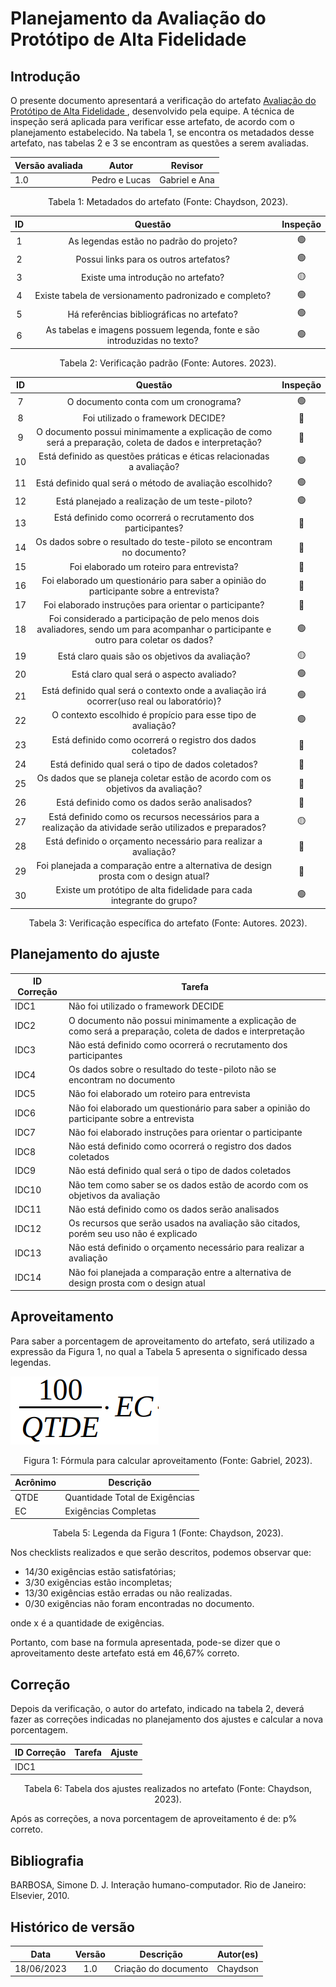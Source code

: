 # Planejamento da Avaliação do Protótipo de Alta Fidelidade

## Introdução

O presente documento apresentará a verificação do artefato [Avaliação do Protótipo de Alta Fidelidade ](../../design-avaliacao-desenvolvimento/nivel3/prototipoAltaFidelidade/planejamentoAvaliacaoPrototipoAltaFidelidade.md), desenvolvido pela equipe. A técnica de inspeção será aplicada para verificar esse artefato, de acordo com o planejamento estabelecido. Na tabela 1, se encontra os metadados desse artefato, nas tabelas 2 e 3 se encontram as questões a serem avaliadas.

<center>

| Versão avaliada | Autor         | Revisor       |
| ---------------- | ------------- | ------------- |
| 1.0              | Pedro e Lucas | Gabriel e Ana |

<div style="text-align: center">
<p> Tabela 1: Metadados do artefato (Fonte: Chaydson, 2023). </p>
</div>

</center>

| ID |                                 Questão                                 | Inspeção |
| :-: | :-----------------------------------------------------------------------: | :--------: |
| 1 |                 As legendas estão no padrão do projeto?                 |     🟢     |
| 2 |                  Possui links para os outros artefatos?                  |     🟢     |
| 3 |                   Existe uma introdução no artefato?                   |     🟡     |
| 4 |          Existe tabela de versionamento padronizado e completo?          |     🟢     |
| 5 |               Há referências bibliográficas no artefato?               |     🟢     |
| 6 | As tabelas e imagens possuem legenda, fonte e são introduzidas no texto? |     🟢     |

<div style="text-align: center">
    <p> Tabela 2: Verificação padrão (Fonte: Autores. 2023).</p>
</div>

| ID |                                                                Questão                                                                | Inspeção |
| :-: | :-------------------------------------------------------------------------------------------------------------------------------------: | :--------: |
| 7 |                                                  O documento conta com um cronograma?                                                  |     🟢     |
| 8 |                                                    Foi utilizado o framework DECIDE?                                                    |     🔴     |
| 9 |             O documento possui minimamente a explicação de como será a preparação, coleta de dados e interpretação?             |     🔴     |
| 10 |                               Está definido as questões práticas e éticas relacionadas a avaliação?                               |     🟢     |
| 11 |                                      Está definido qual será o método de avaliação escolhido?                                      |     🟢     |
| 12 |                                           Está planejado a realização de um teste-piloto?                                           |     🟢     |
| 13 |                                     Está definido como ocorrerá o recrutamento dos participantes?                                     |     🔴     |
| 14 |                                  Os dados sobre o resultado do teste-piloto se encontram no documento?                                  |     🔴     |
| 15 |                                                Foi elaborado um roteiro para entrevista?                                                |     🔴     |
| 16 |                        Foi elaborado um questionário para saber a opinião do participante sobre a entrevista?                        |     🔴     |
| 17 |                                        Foi elaborado instruções para orientar o participante?                                        |     🔴     |
| 18 | Foi considerado a participação de pelo menos dois avaliadores, sendo um para acompanhar o participante e outro para coletar os dados? |     🟢     |
| 19 |                                           Está claro quais são os objetivos da avaliação?                                           |     🟡     |
| 20 |                                               Está claro qual será o aspecto avaliado?                                               |     🟢     |
| 21 |                     Está definido qual será o contexto onde a avaliação irá ocorrer(uso real ou laboratório)?                     |     🟢     |
| 22 |                                    O contexto escolhido é propício para esse tipo de avaliação?                                    |     🟢     |
| 23 |                                      Está definido como ocorrerá o registro dos dados coletados?                                      |     🔴     |
| 24 |                                          Está definido qual será o tipo de dados coletados?                                          |     🔴     |
| 25 |                            Os dados que se planeja coletar estão de acordo com os objetivos da avaliação?                            |     🔴     |
| 26 |                                             Está definido como os dados serão analisados?                                             |     🔴     |
| 27 |              Está definido como os recursos necessários para a realização da atividade serão utilizados e preparados?              |     🟡     |
| 28 |                                  Está definido o orçamento necessário para realizar a avaliação?                                  |     🔴     |
| 29 |                          Foi planejada a comparação entre a alternativa de design prosta com o design atual?                          |     🔴     |
| 30 |                                 Existe um protótipo de alta fidelidade para cada integrante do grupo?                                 |     🟢     |

<div style="text-align: center">
    <p> Tabela 3: Verificação específica do artefato (Fonte: Autores. 2023).</p>
</div>

## Planejamento do ajuste

| ID Correção | Tarefa                                                                                                             |
| ------------- | ------------------------------------------------------------------------------------------------------------------ |
| IDC1          | Não foi utilizado o framework DECIDE                                                                              |
| IDC2          | O documento não possui minimamente a explicação de como será a preparação, coleta de dados e interpretação |
| IDC3          | Não está definido como ocorrerá o recrutamento dos participantes                                                |
| IDC4          | Os dados sobre o resultado do teste-piloto não se encontram no documento                                          |
| IDC5          | Não foi elaborado um roteiro para entrevista                                                                      |
| IDC6          | Não foi elaborado um questionário para saber a opinião do participante sobre a entrevista                       |
| IDC7          | Não foi elaborado instruções para orientar o participante                                                       |
| IDC8          | Não está definido como ocorrerá o registro dos dados coletados                                                 |
| IDC9          | Não está definido qual será o tipo de dados coletados                                                          |
| IDC10         | Não tem como saber se os dados estão de acordo com os objetivos da avaliação                                   |
| IDC11         | Não está definido como os dados serão analisados                                                                |
| IDC12         | Os recursos que serão usados na avaliação são citados, porém seu uso não é explicado                        |
| IDC13         | Não está definido o orçamento necessário para realizar a avaliação                                          |
| IDC14         | Não foi planejada a comparação entre a alternativa de design prosta com o design atual                          |

## Aproveitamento

Para saber a porcentagem de aproveitamento do artefato, será utilizado a expressão da Figura 1, no qual a Tabela 5 apresenta o significado dessa legendas.

<img src="../../../images/formulaCalculoAproveitamento.png"  alt="legenda da fórmula da figura 1"/>
<div style="text-align: center">

<p> Figura 1: Fórmula para calcular aproveitamento (Fonte: Gabriel, 2023). </p>
</div>

| Acrônimo | Descrição                     |
| --------- | ------------------------------- |
| QTDE      | Quantidade Total de Exigências |
| EC        | Exigências Completas           |

<div style="text-align: center">
<p> Tabela 5: Legenda da Figura 1 (Fonte: Chaydson, 2023). </p>
</div>

Nos checklists realizados e que serão descritos, podemos observar que:

- 14/30 exigências estão satisfatórias;
- 3/30 exigências estão incompletas;
- 13/30 exigências estão erradas ou não realizadas.
- 0/30 exigências não foram encontradas no documento.

onde x é a quantidade de exigências.

Portanto, com base na formula apresentada, pode-se dizer que o aproveitamento deste artefato está em 46,67% correto.

## Correção

Depois da verificação, o autor do artefato, indicado na tabela 2, deverá fazer as correções indicadas no planejamento dos ajustes e calcular a nova porcentagem.

| ID Correção | Tarefa | Ajuste |
| ------------- | ------ | ------ |
| IDC1          |        |        |

<!-- Atualizar histórico de versão, após corrigir. -->

<div style="text-align: center">
<p> Tabela 6: Tabela dos ajustes realizados no artefato (Fonte: Chaydson, 2023). </p>
</div>

Após as correções, a nova porcentagem de aproveitamento é de: p% correto.

## Bibliografia

BARBOSA, Simone D. J. Interação humano-computador. Rio de Janeiro: Elsevier, 2010.

## Histórico de versão

|    Data    | Versão |      Descrição      | Autor(es) |
| :--------: | :-----: | :--------------------: | :-------: |
| 18/06/2023 |   1.0   | Criação do documento | Chaydson |
